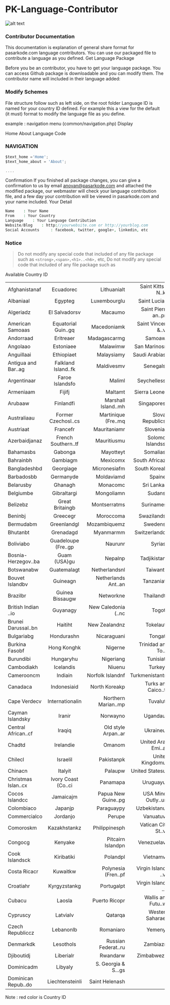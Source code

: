 # PK-Language-Contributor
[logo]: https://pasarkode.com/assets/img/xlogo_blue.png.pagespeed.ic.5h9zFGrpVe.png "Logo Pasarkode"
![alt text][logo]


### Contributor Documentation
This documentation is explanation of general share format for pasarkode.com language contributors. You can use our packaged file to contribute a language as you defined.
Get Language Package

Before you be an contributor, you have to get your language package. You can access Github package is downloadable and you can modify them. The contributor name will included in their language added:

### Modify Schemes

File structure follow such as left side, on the root folder Language ID is named for your country ID defined. For example this a view for the default (it must) format to modify the language file as you define.

example : navigation menu (common/navigation.php)
Display

Home
About
Language Code

### NAVIGATION
```javascript
$text_home ='Home';
$text_home_about = 'About';

....
```

Confirmation
If you finished all package changes, you can give a confirmation to us by email anovan@pasarkode.com and attached the modified package, our webmaster will check your language contribution file, and a few day your contribution will be viewed in pasarkode.com and your name included.
Your Detail
```php
Name 	: Your Name
From 	: Your Country
Language 	: Your Language Contribution
Website/Blog 	: http://yourwebsite.com or http://yourblog.com
Social Accounts 	: facebook, twitter, google+, linkedin, etc
```
### Notice
> Do not modify any special code that included of any file package such as ```<strong>,<span>,<h1>..<h6>,``` etc, 
> Do not modify any special code that included of any file package such as

Available Country ID

|         |            |   ||
| ------------- |:-------------:| -----:| -----:|
|	Afghanistanaf	|	Ecuadorec	|	Lithuanialt	|	Saint Kitts & N..kn	|
|	Albaniaal	|	Egypteg	|	Luxembourglu	|	Saint Lucialc	|
|	Algeriadz	|	El Salvadorsv	|	Macaumo	|	Saint Pierre an..pm	|
|	American Samoaas	|	Equatorial Guin..gq	|	Macedoniamk	|	Saint Vincent &..vc	|
|	Andorraad	|	Eritreaer	|	Madagascarmg	|	Samoaws	|
|	Angolaao	|	Estoniaee	|	Malawimw	|	San Marinosm	|
|	Anguillaai	|	Ethiopiaet	|	Malaysiamy	|	Saudi Arabiasa	|
|	Antigua and Bar..ag	|	Falkland Island..fk	|	Maldivesmv	|	Senegalsn	|
|	Argentinaar	|	Faroe Islandsfo	|	Maliml	|	Seychellessc	|
|	Armeniaam	|	Fijifj	|	Maltamt	|	Sierra Leonesl	|
|	Arubaaw	|	Finlandfi	|	Marshall Island..mh	|	Singaporesg	|
|	Australiaau	|	Former Czechosl..cs	|	Martinique (Fre..mq	|	Slovak Republicsk	|
|	Austriaat	|	Francefr	|	Mauritaniamr	|	Sloveniasi	|
|	Azerbaidjanaz	|	French Southern..tf	|	Mauritiusmu	|	Solomon Islandssb	|
|	Bahamasbs	|	Gabonga	|	Mayotteyt	|	Somaliaso	|
|	Bahrainbh	|	Gambiagm	|	Mexicomx	|	South Africaza	|
|	Bangladeshbd	|	Georgiage	|	Micronesiafm	|	South Koreakr	|
|	Barbadosbb	|	Germanyde	|	Moldaviamd	|	Spaines	|
|	Belarusby	|	Ghanagh	|	Monacomc	|	Sri Lankalk	|
|	Belgiumbe	|	Gibraltargi	|	Mongoliamn	|	Sudansd	|
|	Belizebz	|	Great Britaingb	|	Montserratms	|	Surinamesr	|
|	Beninbj	|	Greecegr	|	Moroccoma	|	Swazilandsz	|
|	Bermudabm	|	Greenlandgl	|	Mozambiquemz	|	Swedense	|
|	Bhutanbt	|	Grenadagd	|	Myanmarmm	|	Switzerlandch	|
|	Boliviabo	|	Guadeloupe (Fre..gp	|	Naurunr	|	Syriasy	|
|	Bosnia-Herzegov..ba	|	Guam (USA)gu	|	Nepalnp	|	Tadjikistantj	|
|	Botswanabw	|	Guatemalagt	|	Netherlandsnl	|	Taiwantw	|
|	Bouvet Islandbv	|	Guineagn	|	Netherlands Ant..an	|	Tanzaniatz	|
|	Brazilbr	|	Guinea Bissaugw	|	Networkne	|	Thailandth	|
|	British Indian ..io	|	Guyanagy	|	New Caledonia (..nc	|	Togotg	|
|	Brunei Darussal..bn	|	Haitiht	|	New Zealandnz	|	Tokelautk	|
|	Bulgariabg	|	Hondurashn	|	Nicaraguani	|	Tongato	|
|	Burkina Fasobf	|	Hong Konghk	|	Nigerne	|	Trinidad and To..tt	|
|	Burundibi	|	Hungaryhu	|	Nigeriang	|	Tunisiatn	|
|	Cambodiakh	|	Icelandis	|	Niuenu	|	Turkeytr	|
|	Camerooncm	|	Indiain	|	Norfolk Islandnf	|	Turkmenistantm	|
|	Canadaca	|	Indonesiaid	|	North Koreakp	|	Turks and Caico..tc	|
|	Cape Verdecv	|	Internationalin	|	Northern Marian..mp	|	Tuvalutv	|
|	Cayman Islandsky	|	Iranir	|	Norwayno	|	Ugandaug	|
|	Central African..cf	|	Iraqiq	|	Old style Arpan..ar	|	Ukraineua	|
|	Chadtd	|	Irelandie	|	Omanom	|	United Arab Emi..ae	|
|	Chilecl	|	Israelil	|	Pakistanpk	|	United Kingdomuk	|
|	Chinacn	|	Italyit	|	Palaupw	|	United Statesus	|
|	Christmas Islan..cx	|	Ivory Coast (Co..ci	|	Panamapa	|	Uruguayuy	|
|	Cocos Islandcc	|	Jamaicajm	|	Papua New Guine..pg	|	USA Minor Outly..um	|
|	Colombiaco	|	Japanjp	|	Paraguaypy	|	Uzbekistanuz	|
|	Commercialco	|	Jordanjo	|	Perupe	|	Vanuatuvu	|
|	Comoroskm	|	Kazakhstankz	|	Philippinesph	|	Vatican City St..va	|
|	Congocg	|	Kenyake	|	Pitcairn Islandpn	|	Venezuelave	|
|	Cook Islandsck	|	Kiribatiki	|	Polandpl	|	Vietnamvn	|
|	Costa Ricacr	|	Kuwaitkw	|	Polynesia (Fren..pf	|	Virgin Islands ..vg	|
|	Croatiahr	|	Kyrgyzstankg	|	Portugalpt	|	Virgin Islands ..vi	|
|	Cubacu	|	Laosla	|	Puerto Ricopr	|	Wallis and Futu..wf	|
|	Cypruscy	|	Latvialv	|	Qatarqa	|	Western Saharaeh	|
|	Czech Republiccz	|	Lebanonlb	|	Romaniaro	|	Yemenye	|
|	Denmarkdk	|	Lesothols	|	Russian Federat..ru	|	Zambiazm	|
|	Djiboutidj	|	Liberialr	|	Rwandarw	|	Zimbabwezw	|
|	Dominicadm	|	Libyaly	|	S. Georgia & S...gs	|		|
|	Dominican Repub..do	|	Liechtensteinli	|	Saint Helenash	|		|


Note : red color is Country ID

